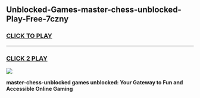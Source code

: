 
## Unblocked-Games-master-chess-unblocked-Play-Free-7czny
<h3>
<a href="https://premium76.site?title=master-chess-unblocked&ref=21A">CLICK TO PLAY</a></h3>
<hr>

<h3>
<a href="https://premium76.site?title=master-chess-unblocked&ref=21A">CLICK 2 PLAY</a>
  
</h3>

<a href="https://premium76.site?title=master-chess-unblocked&ref=21A"><img src="https://clearcache.store/games.png"></a>


**master-chess-unblocked games unblocked: Your Gateway to Fun and Accessible Online Gaming**
